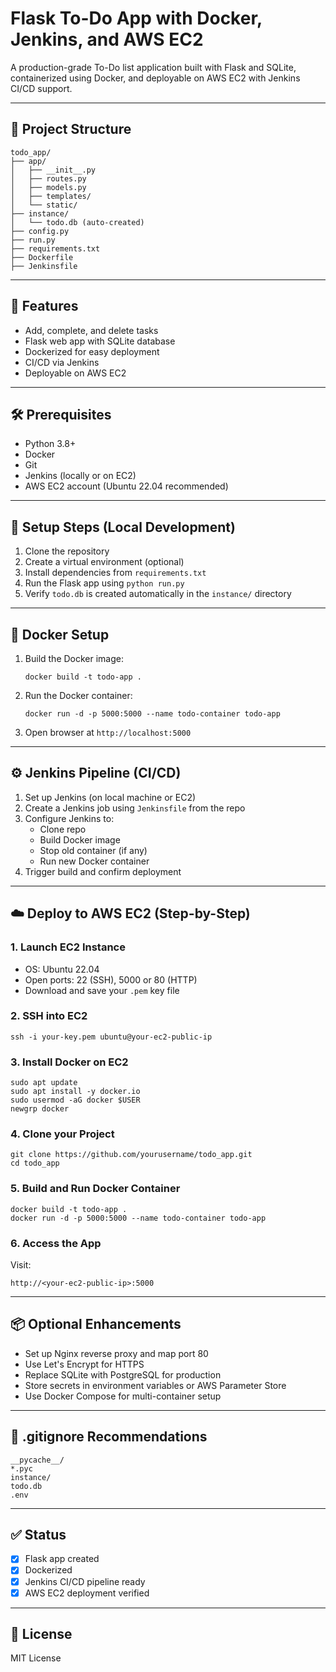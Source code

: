 # Flask To-Do App with Docker, Jenkins, and AWS EC2

A production-grade To-Do list application built with Flask and SQLite, containerized using Docker, and deployable on AWS EC2 with Jenkins CI/CD support.

---

## 📁 Project Structure

```
todo_app/
├── app/
│   ├── __init__.py
│   ├── routes.py
│   ├── models.py
│   ├── templates/
│   └── static/
├── instance/
│   └── todo.db (auto-created)
├── config.py
├── run.py
├── requirements.txt
├── Dockerfile
├── Jenkinsfile
```

---

## 🚀 Features

- Add, complete, and delete tasks
- Flask web app with SQLite database
- Dockerized for easy deployment
- CI/CD via Jenkins
- Deployable on AWS EC2

---

## 🛠️ Prerequisites

- Python 3.8+
- Docker
- Git
- Jenkins (locally or on EC2)
- AWS EC2 account (Ubuntu 22.04 recommended)

---

## 🔧 Setup Steps (Local Development)

1. Clone the repository
2. Create a virtual environment (optional)
3. Install dependencies from `requirements.txt`
4. Run the Flask app using `python run.py`
5. Verify `todo.db` is created automatically in the `instance/` directory

---

## 🐳 Docker Setup

1. Build the Docker image:
   ```
   docker build -t todo-app .
   ```

2. Run the Docker container:
   ```
   docker run -d -p 5000:5000 --name todo-container todo-app
   ```

3. Open browser at `http://localhost:5000`

---

## ⚙️ Jenkins Pipeline (CI/CD)

1. Set up Jenkins (on local machine or EC2)
2. Create a Jenkins job using `Jenkinsfile` from the repo
3. Configure Jenkins to:
   - Clone repo
   - Build Docker image
   - Stop old container (if any)
   - Run new Docker container
4. Trigger build and confirm deployment

---

## ☁️ Deploy to AWS EC2 (Step-by-Step)

### 1. Launch EC2 Instance
- OS: Ubuntu 22.04
- Open ports: 22 (SSH), 5000 or 80 (HTTP)
- Download and save your `.pem` key file

### 2. SSH into EC2
```
ssh -i your-key.pem ubuntu@your-ec2-public-ip
```

### 3. Install Docker on EC2
```
sudo apt update
sudo apt install -y docker.io
sudo usermod -aG docker $USER
newgrp docker
```

### 4. Clone your Project
```
git clone https://github.com/yourusername/todo_app.git
cd todo_app
```

### 5. Build and Run Docker Container
```
docker build -t todo-app .
docker run -d -p 5000:5000 --name todo-container todo-app
```

### 6. Access the App
Visit:  
```
http://<your-ec2-public-ip>:5000
```

---

## 📦 Optional Enhancements

- Set up Nginx reverse proxy and map port 80
- Use Let's Encrypt for HTTPS
- Replace SQLite with PostgreSQL for production
- Store secrets in environment variables or AWS Parameter Store
- Use Docker Compose for multi-container setup

---

## 🔐 .gitignore Recommendations

```
__pycache__/
*.pyc
instance/
todo.db
.env
```

---

## ✅ Status

- [x] Flask app created
- [x] Dockerized
- [x] Jenkins CI/CD pipeline ready
- [x] AWS EC2 deployment verified

---

## 📄 License

MIT License
